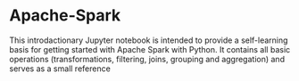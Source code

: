 # Apache-Spark

This introdactionary Jupyter notebook is intended to provide a self-learning basis for getting started with Apache Spark with Python. It contains all basic operations (transformations, filtering, joins, grouping and aggregation) and serves as a small reference
